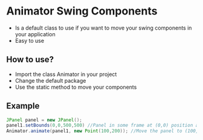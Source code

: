 # Animator Swing Components
 - Is a default class to use if you want to move your swing components in your application
 - Easy to use
 
 ## How to use?
 - Import the class Animator in your project
 - Change the default package
 - Use the static method to move your components
 
 ## Example
 
 ```java
 JPanel panel = new JPanel();
 panel1.setBounds(0,0,500,500) //Panel in some frame at (0,0) position and (500,500) size
 Animator.animate(panel1, new Point(100,200)); //Move the panel to (100,200) possition :D
 ```
